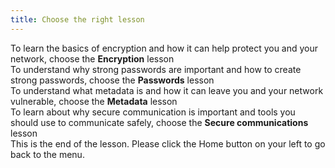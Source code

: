 ```yaml
---
title: Choose the right lesson
---
```

To learn the basics of encryption and how it can help protect you and your network, choose the **Encryption** lesson
<br>
To understand why strong passwords are important and how to create strong passwords, choose the **Passwords** lesson
<br>
To understand what metadata is and how it can leave you and your network vulnerable, choose the **Metadata** lesson
<br>
To learn about why secure communication is important and tools you should use to communicate safely, choose the **Secure communications** lesson
<br>
This is the end of the lesson. Please click the Home button on your left to go back to the menu.
